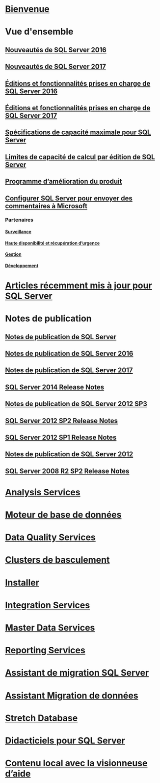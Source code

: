 # [Bienvenue](sql-server-technical-documentation.md)

# Vue d'ensemble
## [Nouveautés de SQL Server 2016](what-s-new-in-sql-server-2016.md)
## [Nouveautés de SQL Server 2017](what-s-new-in-sql-server-2017.md)
## [Éditions et fonctionnalités prises en charge de SQL Server 2016](editions-and-components-of-sql-server-2016.md)
## [Éditions et fonctionnalités prises en charge de SQL Server 2017](editions-and-components-of-sql-server-2017.md)
## [Spécifications de capacité maximale pour SQL Server](maximum-capacity-specifications-for-sql-server.md)
## [Limites de capacité de calcul par édition de SQL Server](compute-capacity-limits-by-edition-of-sql-server.md)
## [Programme d’amélioration du produit](customer-experience-improvement-program-for-sql-server-data-tools.md)
## [Configurer SQL Server pour envoyer des commentaires à Microsoft](sql-server-customer-feedback.md)
### Partenaires
#### [Surveillance](partner-monitor-sql-server.md)
#### [Haute disponibilité et récupération d’urgence](partner-hadr-sql-server.md)
#### [Gestion](partner-management-sql-server.md)
#### [Développement](partner-dev-sql-server.md)

# [Articles récemment mis à jour pour SQL Server](sql-server-new-updated-sql-docs-pr.md)

# Notes de publication

## [Notes de publication de SQL Server](sql-server-release-notes.md)
## [Notes de publication de SQL Server 2016](sql-server-2016-release-notes.md)
## [Notes de publication de SQL Server 2017](sql-server-2017-release-notes.md)
## [SQL Server 2014 Release Notes](sql-server-2014-release-notes.md)
## [Notes de publication de SQL Server 2012 SP3](sql-server-2012-sp3-release-notes.md)
## [SQL Server 2012 SP2 Release Notes](sql-server-2012-sp2-release-notes.md)
## [SQL Server 2012 SP1 Release Notes](sql-server-2012-sp1-release-notes.md)
## [Notes de publication de SQL Server 2012](sql-server-2012-release-notes.md)
## [SQL Server 2008 R2 SP2 Release Notes](sql-server-2008-r2-sp2-release-notes.md)

# [Analysis Services](../analysis-services/analysis-services.md)
# [Moteur de base de données](../database-engine/sql-server-database-engine-overview.md)
# [Data Quality Services](../data-quality-services/data-quality-services.md)
# [Clusters de basculement](../sql-server/failover-clusters/install/sql-server-failover-cluster-installation.md)
# [Installer](../sql-server/install/planning-a-sql-server-installation.md)
# [Integration Services](../integration-services/sql-server-integration-services.md)
# [Master Data Services](../master-data-services/master-data-services-overview-mds.md)
# [Reporting Services](../reporting-services/create-deploy-and-manage-mobile-and-paginated-reports.md)
# [Assistant de migration SQL Server](../ssma/sql-server-migration-assistant.md)
# [ Assistant Migration de données](../dma/dma-overview.md)
# [Stretch Database](../sql-server/stretch-database/stretch-database.md)
# [Didacticiels pour SQL Server](tutorials-for-sql-server-2016.md)
# [Contenu local avec la visionneuse d’aide](sql-server-help-installation.md)